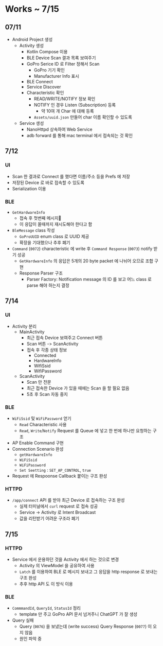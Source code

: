 # Works ~ 7/15

## 07/11
- Android Project 생성
  - Activity 생성
    - Kotlin Compose 이용
    - BLE Device Scan 결과 목록 보여주기
    - GoPro Serice ID 로 Filter 정해서 Scan
      - GoPro 기기 확인
      - Manufacturer Info 표시
    - BLE Connect
    - Service Discover
    - Characteristic 확인
      - READ/WRITE/NOTIFY 정보 확인
      - NOTIFY 인 경우 Listen (Subscription) 등록
        - 약 10여 개 Char 에 대해 등록
      - `Assets/uuid.json` 만들어 char 이름 확인할 수 있도록
  - Service 생성
    - NanoHttpd 상속하여 Web Service
    - adb forward 를 통해 mac terminal 에서 접속되는 것 확인
   
## 7/12
### UI
- Scan 한 결과로 Connect 를 했다면 이름/주소 등을 Prefs 에 저장
- 저장된 Device 로 바로 접속할 수 있도록
- Serialization 이용

### BLE
- `GetHardwareInfo`
  - 접속 후 첫번째 메시지
  - 이 응답이 올때까지 재시도해야 한다고 함
- `BleMessage` class 작성
  - `GoProUUID` enum class 로 UUID 제공
  - 확장을 기대했으나 추후 폐기
- `Command` (`0072`) characteristic 에 write 후 `Command Response` (`0073`) notify 받기 성공
  - `GetHardwareInfo` 의 응답은 5개의 20 byte packet 에 나뉘어 오므로 조합 구현
  - Response Parser 구조
    - Parser Factory: Notification message 의 ID 를 보고 어느 class 로 parse 해야 하는지 결정
   
## 7/14
### UI
- Activity 분리
  - MainActivity
    - 최근 접속 Device 보여주고 Connect 버튼
    - Scan 버튼 -> ScanActivity
    - 접속 후 각종 상태 정보
      - Connected
      - HardwareInfo
      - WifiSsid
      - WifiPassword
  - ScanActivity
    - Scan 만 전문
    - 최근 접속한 Device 가 있을 때에는 Scan 을 할 필요 없음
    - 5초 후 Scan 자동 중지
   
### BLE
- `WiFiSsid` 및 `WiFiPassword` 얻기
  - `Read` Characteristic 사용
  - `Read`, `Write`/`Notify` Request 를 Queue 에 넣고 한 번에 하나만 요청하는 구조
- AP Enable Command 구현
- Connection Scenario 완성
  - `getHardwareInfo`
  - `WiFiSsid`
  - `WiFiPassword`
  - `Set Seetting` : `SET_AP_CONTROL`, `true`
- Request 에 Respoonse Callback 붙이는 구조 완성

### HTTPD
- `/app/connect` API 를 받아 최근 Device 로 접속하는 구조 완성
  - 실제 터미널에서 `curl` request 로 접속 성공
  - Service -> Activity 로 Intent Broadcast
  - 값을 리턴받기 어려운 구조라 폐기

## 7/15
### HTTPD
- Service 에서 운용하던 것을 Activity 에서 하는 것으로 변경
  - Activity 의 ViewModel 을 공유하여 사용
  - `Latch` 를 이용하여 BLE 로 메시지 보내고 그 응답을 http response 로 보내는 구조 완성
  - 추후 http API 도 이 방식 이용
 
### BLE
- `CommmandId`, `QueryId`, `StatusId` 정리
  - template 만 주고 GoPro API 문서 넘겨주니 ChatGPT 가 잘 생성
- Query 실패
  - Query (`0076`) 을 보냈는데 (write success) Query Response (`0077`) 이 오지 않음
  - 원인 파악 중
